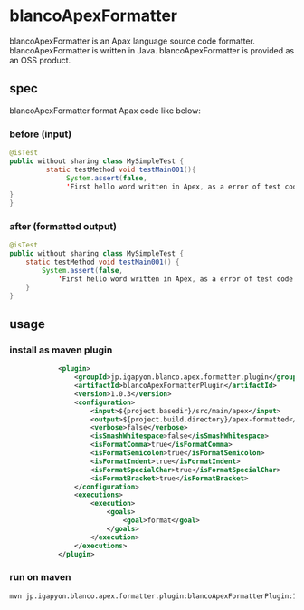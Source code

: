 # blancoApexFormatter

blancoApexFormatter is an Apax language source code formatter.
blancoApexFormatter is written in Java. blancoApexFormatter is provided as an OSS product.

## spec

blancoApexFormatter format Apax code like below:

### before (input)

```java
@isTest
public without sharing class MySimpleTest {
         static testMethod void testMain001(){
              System.assert(false,
              'First hello word written in Apex, as a error of test code.');
}
}
```

### after (formatted output)

```java
@isTest
public without sharing class MySimpleTest {
    static testMethod void testMain001() {
        System.assert(false,
            'First hello word written in Apex, as a error of test code.');
    }
}
```

## usage

### install as maven plugin

```xml
            <plugin>
                <groupId>jp.igapyon.blanco.apex.formatter.plugin</groupId>
                <artifactId>blancoApexFormatterPlugin</artifactId>
                <version>1.0.3</version>
                <configuration>
                    <input>${project.basedir}/src/main/apex</input>
                    <output>${project.build.directory}/apex-formatted</output>
                    <verbose>false</verbose>
                    <isSmashWhitespace>false</isSmashWhitespace>
                    <isFormatComma>true</isFormatComma>
                    <isFormatSemicolon>true</isFormatSemicolon>
                    <isFormatIndent>true</isFormatIndent>
                    <isFormatSpecialChar>true</isFormatSpecialChar>
                    <isFormatBracket>true</isFormatBracket>
                </configuration>
                <executions>
                    <execution>
                        <goals>
                            <goal>format</goal>
                        </goals>
                    </execution>
                </executions>
            </plugin>
```

### run on maven

```sh
mvn jp.igapyon.blanco.apex.formatter.plugin:blancoApexFormatterPlugin:1.0.3:format
```
